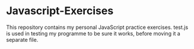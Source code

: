 # Javascript-Exercises
This repository contains my personal JavaScript practice exercises. 
test.js is used in testing my programme to be sure it works, before moving it a separate file.
